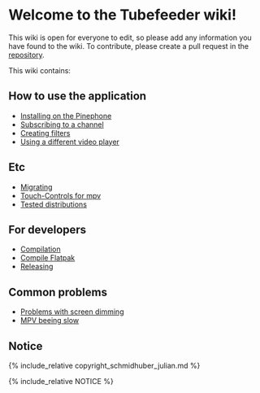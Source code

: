# Welcome to the Tubefeeder wiki!

This wiki is open for everyone to edit, so please add any information you have found to the wiki.
To contribute, please create a pull request in the [repository](https://github.com/Tubefeeder/wiki/tree/gh-pages).

This wiki contains:

## How to use the application

* [Installing on the Pinephone](https://tubefeeder.github.io/wiki/installation.html)
* [Subscribing to a channel](https://tubefeeder.github.io/wiki/subscriptions.html)
* [Creating filters](https://tubefeeder.github.io/wiki/filters.html)
* [Using a different video player](https://tubefeeder.github.io/wiki/different-player.html)

## Etc

* [Migrating](https://tubefeeder.github.io/wiki/migrating.html)
* [Touch-Controls for mpv](https://tubefeeder.github.io/wiki/mpv-touch-controlls.html)
* [Tested distributions](https://tubefeeder.github.io/wiki/tested-on.html)

## For developers

* [Compilation](https://tubefeeder.github.io/wiki/compilation.html)
* [Compile Flatpak](https://tubefeeder.github.io/wiki/compile-flatpak.html)
* [Releasing](https://tubefeeder.github.io/wiki/release.html)

## Common problems

* [Problems with screen dimming](https://tubefeeder.github.io/wiki/screen-dimming.html)
* [MPV beeing slow](https://tubefeeder.github.io/wiki/mpv-slow.html)

## Notice

{% include_relative copyright_schmidhuber_julian.md %}

{% include_relative NOTICE %}
